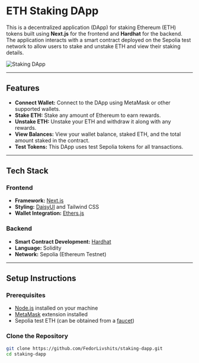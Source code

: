# ETH Staking DApp

This is a decentralized application (DApp) for staking Ethereum (ETH) tokens built using **Next.js** for the frontend and **Hardhat** for the backend. The application interacts with a smart contract deployed on the Sepolia test network to allow users to stake and unstake ETH and view their staking details.

![Staking DApp](https://staking-dapp-sigma-six.vercel.app)

---

## Features

- **Connect Wallet:** Connect to the DApp using MetaMask or other supported wallets.
- **Stake ETH:** Stake any amount of Ethereum to earn rewards.
- **Unstake ETH:** Unstake your ETH and withdraw it along with any rewards.
- **View Balances:** View your wallet balance, staked ETH, and the total amount staked in the contract.
- **Test Tokens:** This DApp uses test Sepolia tokens for all transactions.

---

## Tech Stack

### Frontend
- **Framework:** [Next.js](https://nextjs.org/)
- **Styling:** [DaisyUI](https://daisyui.com/) and Tailwind CSS
- **Wallet Integration:** [Ethers.js](https://docs.ethers.io/)

### Backend
- **Smart Contract Development:** [Hardhat](https://hardhat.org/)
- **Language:** Solidity
- **Network:** Sepolia (Ethereum Testnet)

---

## Setup Instructions

### Prerequisites
- [Node.js](https://nodejs.org/) installed on your machine
- [MetaMask](https://metamask.io/) extension installed
- Sepolia test ETH (can be obtained from a [faucet](https://sepoliafaucet.com/))

### Clone the Repository
```bash
git clone https://github.com/FedorLivshits/staking-dapp.git
cd staking-dapp
